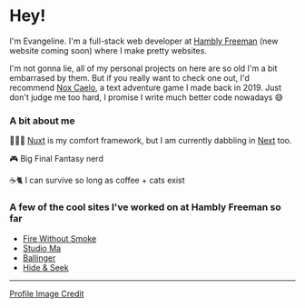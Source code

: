 # Hey!
I'm Evangeline. I'm a full-stack web developer at [Hambly Freeman](https://hamblyfreeman.com/) (new website coming soon) where I make pretty websites.


I'm not gonna lie, all of my personal projects on here are so old I'm a bit embarrased by them. But if you really want to check one out, I'd recommend [Nox Caelo](https://github.com/evangelinepapanicola/nox-caelo), a text adventure game I made back in 2019. Just don't judge me too hard, I promise I write much better code nowadays :sweat_smile:

### A bit about me
👩🏻‍💻 [Nuxt](https://github.com/nuxt/nuxt) is my comfort framework, but I am currently dabbling in [Next](https://github.com/vercel/next.js) too.

🎮 Big Final Fantasy nerd

☕🐈 I can survive so long as coffee + cats exist

### A few of the cool sites I've worked on at Hambly Freeman so far

- [Fire Without Smoke](https://firewithoutsmoke.com/)
- [Studio Ma](https://studioma.com/)
- [Ballinger](https://www.ballinger.com/)
- [Hide & Seek](https://hideandseekmedia.com/)

___

[Profile Image Credit](https://picrew.me/en/image_maker/137904)
